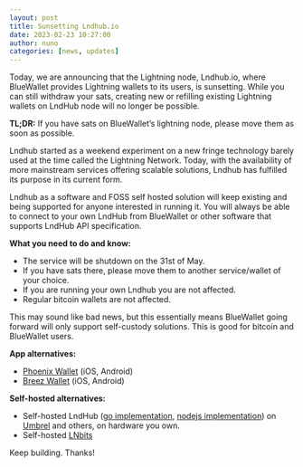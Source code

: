 ```yaml
---
layout: post
title: Sunsetting Lndhub.io
date: 2023-02-23 10:27:00
author: nuno
categories: [news, updates]
---
```


Today, we are announcing that the Lightning node, Lndhub.io, where BlueWallet provides Lightning wallets to its users, is sunsetting. While you can still withdraw your sats, creating new or refilling existing Lightning wallets on LndHub node will no longer be possible.

**TL;DR:** If you have sats on BlueWallet’s lightning node, please move them as soon as possible.

Lndhub started as a weekend experiment on a new fringe technology barely used at the time called the Lightning Network. Today, with the availability of more mainstream services offering scalable solutions, Lndhub has fulfilled its purpose in its current form.

Lndhub as a software and FOSS self hosted solution will keep existing and being supported for anyone interested in running it.
You will always be able to connect to your own LndHub from BlueWallet or other software that supports LndHub API specification.

**What you need to do and know:**
* The service will be shutdown on the 31st of May.
* If you have sats there, please move them to another service/wallet of your choice.
* If you are running your own Lndhub you are not affected.
* Regular bitcoin wallets are not affected.

This may sound like bad news, but this essentially means BlueWallet going forward will only support self-custody solutions. This is good for bitcoin and BlueWallet users.

**App alternatives:**
* [Phoenix Wallet](https://phoenix.acinq.co) (iOS, Android)
* [Breez Wallet](https://breez.technology/mobile/) (iOS, Android)

**Self-hosted alternatives:**
* Self-hosted LndHub ([go implementation](https://github.com/getAlby/lndhub.go), [nodejs implementation](https://github.com/BlueWallet/LndHub)) on [Umbrel](https://umbrel.com) and others, on hardware you own.
* Self-hosted [LNbits](https://lnbits.com)


Keep building. Thanks!